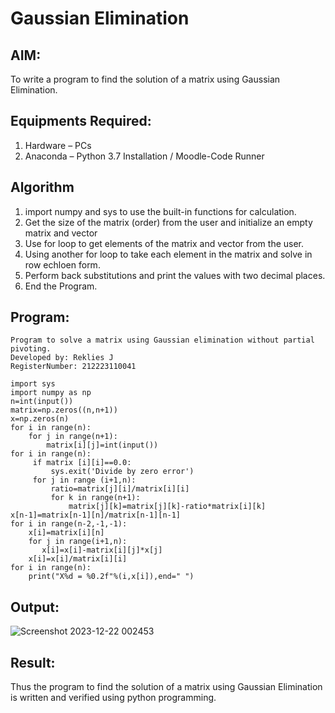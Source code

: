 # Gaussian Elimination

## AIM:
To write a program to find the solution of a matrix using Gaussian Elimination.

## Equipments Required:
1. Hardware – PCs
2. Anaconda – Python 3.7 Installation / Moodle-Code Runner

## Algorithm
1. import numpy and sys to use the built-in functions for calculation.
2. Get the size of the matrix (order) from the user and initialize an empty matrix and vector
3. Use for loop to get elements of the matrix and vector from the user.
4. Using another for loop to take each element in the matrix and solve in row echloen form.
5. Perform back substitutions and print the values with two decimal places.
6. End the Program.
 

## Program:
```
Program to solve a matrix using Gaussian elimination without partial pivoting.
Developed by: Reklies J
RegisterNumber: 212223110041

import sys
import numpy as np
n=int(input())
matrix=np.zeros((n,n+1))
x=np.zeros(n)
for i in range(n):
    for j in range(n+1):
        matrix[i][j]=int(input())
for i in range(n):
     if matrix [i][i]==0.0:
         sys.exit('Divide by zero error')
     for j in range (i+1,n):
         ratio=matrix[j][i]/matrix[i][i]
         for k in range(n+1):
             matrix[j][k]=matrix[j][k]-ratio*matrix[i][k]
x[n-1]=matrix[n-1][n]/matrix[n-1][n-1]
for i in range(n-2,-1,-1):
    x[i]=matrix[i][n]
    for j in range(i+1,n):
       x[i]=x[i]-matrix[i][j]*x[j] 
    x[i]=x[i]/matrix[i][i]
for i in range(n):
    print("X%d = %0.2f"%(i,x[i]),end=" ")
```

## Output:

![Screenshot 2023-12-22 002453](https://github.com/Reklies/Gaussian/assets/147139232/5d76e51f-32ce-4b11-afa7-7792fd4e377b)


## Result:
Thus the program to find the solution of a matrix using Gaussian Elimination is written and verified using python programming.

